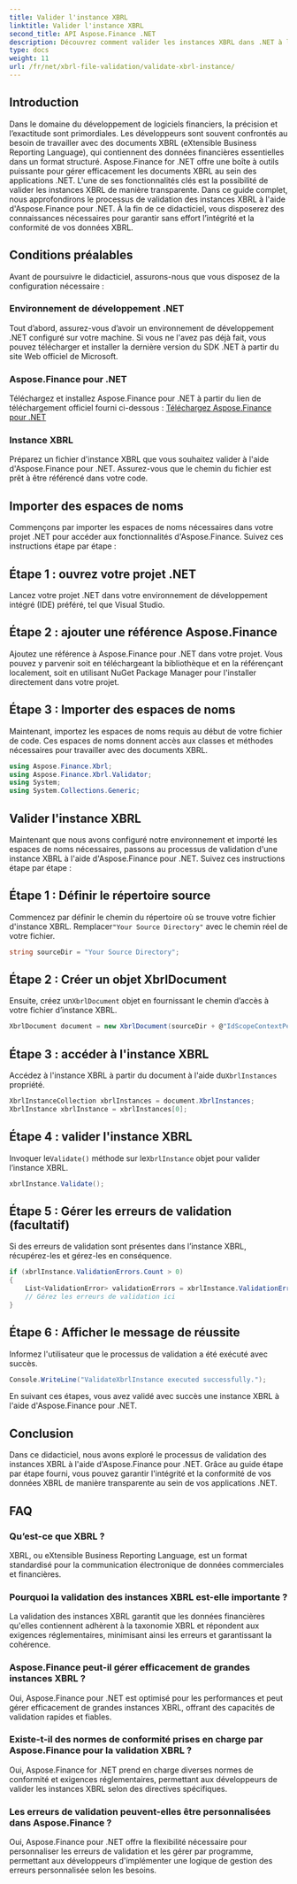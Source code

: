```yaml
---
title: Valider l'instance XBRL
linktitle: Valider l'instance XBRL
second_title: API Aspose.Finance .NET
description: Découvrez comment valider les instances XBRL dans .NET à l'aide d'Aspose.Finance. Garantissez l’intégrité et la conformité des données sans effort. #Aspose #Finance #XBRL
type: docs
weight: 11
url: /fr/net/xbrl-file-validation/validate-xbrl-instance/
---
```

## Introduction
Dans le domaine du développement de logiciels financiers, la précision et l’exactitude sont primordiales. Les développeurs sont souvent confrontés au besoin de travailler avec des documents XBRL (eXtensible Business Reporting Language), qui contiennent des données financières essentielles dans un format structuré. Aspose.Finance for .NET offre une boîte à outils puissante pour gérer efficacement les documents XBRL au sein des applications .NET. L'une de ses fonctionnalités clés est la possibilité de valider les instances XBRL de manière transparente. Dans ce guide complet, nous approfondirons le processus de validation des instances XBRL à l'aide d'Aspose.Finance pour .NET. À la fin de ce didacticiel, vous disposerez des connaissances nécessaires pour garantir sans effort l’intégrité et la conformité de vos données XBRL.
## Conditions préalables
Avant de poursuivre le didacticiel, assurons-nous que vous disposez de la configuration nécessaire :
### Environnement de développement .NET
Tout d’abord, assurez-vous d’avoir un environnement de développement .NET configuré sur votre machine. Si vous ne l'avez pas déjà fait, vous pouvez télécharger et installer la dernière version du SDK .NET à partir du site Web officiel de Microsoft.
### Aspose.Finance pour .NET
Téléchargez et installez Aspose.Finance pour .NET à partir du lien de téléchargement officiel fourni ci-dessous :
[Téléchargez Aspose.Finance pour .NET](https://releases.aspose.com/finance/net/)
### Instance XBRL
Préparez un fichier d'instance XBRL que vous souhaitez valider à l'aide d'Aspose.Finance pour .NET. Assurez-vous que le chemin du fichier est prêt à être référencé dans votre code.
## Importer des espaces de noms
Commençons par importer les espaces de noms nécessaires dans votre projet .NET pour accéder aux fonctionnalités d'Aspose.Finance. Suivez ces instructions étape par étape :
## Étape 1 : ouvrez votre projet .NET
Lancez votre projet .NET dans votre environnement de développement intégré (IDE) préféré, tel que Visual Studio.
## Étape 2 : ajouter une référence Aspose.Finance
Ajoutez une référence à Aspose.Finance pour .NET dans votre projet. Vous pouvez y parvenir soit en téléchargeant la bibliothèque et en la référençant localement, soit en utilisant NuGet Package Manager pour l'installer directement dans votre projet.
## Étape 3 : Importer des espaces de noms
Maintenant, importez les espaces de noms requis au début de votre fichier de code. Ces espaces de noms donnent accès aux classes et méthodes nécessaires pour travailler avec des documents XBRL.
```csharp
using Aspose.Finance.Xbrl;
using Aspose.Finance.Xbrl.Validator;
using System;
using System.Collections.Generic;
```
## Valider l'instance XBRL
Maintenant que nous avons configuré notre environnement et importé les espaces de noms nécessaires, passons au processus de validation d'une instance XBRL à l'aide d'Aspose.Finance pour .NET. Suivez ces instructions étape par étape :
## Étape 1 : Définir le répertoire source
 Commencez par définir le chemin du répertoire où se trouve votre fichier d'instance XBRL. Remplacer`"Your Source Directory"` avec le chemin réel de votre fichier.
```csharp
string sourceDir = "Your Source Directory";
```
## Étape 2 : Créer un objet XbrlDocument
 Ensuite, créez un`XbrlDocument` objet en fournissant le chemin d’accès à votre fichier d’instance XBRL.
```csharp
XbrlDocument document = new XbrlDocument(sourceDir + @"IdScopeContextPeriodStartAfterEnd.xml");
```
## Étape 3 : accéder à l'instance XBRL
 Accédez à l'instance XBRL à partir du document à l'aide du`XbrlInstances` propriété.
```csharp
XbrlInstanceCollection xbrlInstances = document.XbrlInstances;
XbrlInstance xbrlInstance = xbrlInstances[0];
```
## Étape 4 : valider l'instance XBRL
 Invoquer le`Validate()` méthode sur le`XbrlInstance` objet pour valider l’instance XBRL.
```csharp
xbrlInstance.Validate();
```
## Étape 5 : Gérer les erreurs de validation (facultatif)
Si des erreurs de validation sont présentes dans l’instance XBRL, récupérez-les et gérez-les en conséquence.
```csharp
if (xbrlInstance.ValidationErrors.Count > 0)
{
    List<ValidationError> validationErrors = xbrlInstance.ValidationErrors;
    // Gérez les erreurs de validation ici
}
```
## Étape 6 : Afficher le message de réussite
Informez l'utilisateur que le processus de validation a été exécuté avec succès.
```csharp
Console.WriteLine("ValidateXbrlInstance executed successfully.");
```
En suivant ces étapes, vous avez validé avec succès une instance XBRL à l'aide d'Aspose.Finance pour .NET.
## Conclusion
Dans ce didacticiel, nous avons exploré le processus de validation des instances XBRL à l'aide d'Aspose.Finance pour .NET. Grâce au guide étape par étape fourni, vous pouvez garantir l'intégrité et la conformité de vos données XBRL de manière transparente au sein de vos applications .NET.
## FAQ
### Qu’est-ce que XBRL ?
XBRL, ou eXtensible Business Reporting Language, est un format standardisé pour la communication électronique de données commerciales et financières.
### Pourquoi la validation des instances XBRL est-elle importante ?
La validation des instances XBRL garantit que les données financières qu'elles contiennent adhèrent à la taxonomie XBRL et répondent aux exigences réglementaires, minimisant ainsi les erreurs et garantissant la cohérence.
### Aspose.Finance peut-il gérer efficacement de grandes instances XBRL ?
Oui, Aspose.Finance pour .NET est optimisé pour les performances et peut gérer efficacement de grandes instances XBRL, offrant des capacités de validation rapides et fiables.
### Existe-t-il des normes de conformité prises en charge par Aspose.Finance pour la validation XBRL ?
Oui, Aspose.Finance for .NET prend en charge diverses normes de conformité et exigences réglementaires, permettant aux développeurs de valider les instances XBRL selon des directives spécifiques.
### Les erreurs de validation peuvent-elles être personnalisées dans Aspose.Finance ?
Oui, Aspose.Finance pour .NET offre la flexibilité nécessaire pour personnaliser les erreurs de validation et les gérer par programme, permettant aux développeurs d'implémenter une logique de gestion des erreurs personnalisée selon les besoins.